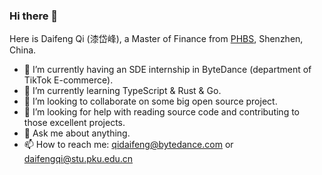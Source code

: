 ### Hi there 👋


Here is Daifeng Qi (漆岱峰), a Master of Finance from [PHBS](https://english.phbs.pku.edu.cn/), Shenzhen, China.

- 🔭 I’m currently having an SDE internship in ByteDance (department of TikTok E-commerce).
- 🌱 I’m currently learning TypeScript & Rust & Go.
- 👯 I’m looking to collaborate on some big open source project.
- 🤔 I’m looking for help with reading source code and contributing to those excellent projects.
- 💬 Ask me about anything.
- 📫 How to reach me: qidaifeng@bytedance.com or daifengqi@stu.pku.edu.cn
